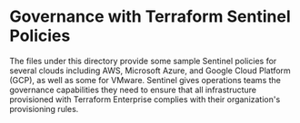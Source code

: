 # Governance with Terraform Sentinel Policies
The files under this directory provide some sample Sentinel policies for several clouds including AWS, Microsoft Azure, and Google Cloud Platform (GCP), as well as some for VMware. Sentinel gives operations teams the governance capabilities they need to ensure that all infrastructure provisioned with Terraform Enterprise complies with their organization's provisioning rules.

